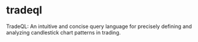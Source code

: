 # tradeql
TradeQL: An intuitive and concise query language for precisely defining and analyzing candlestick chart patterns in trading.

